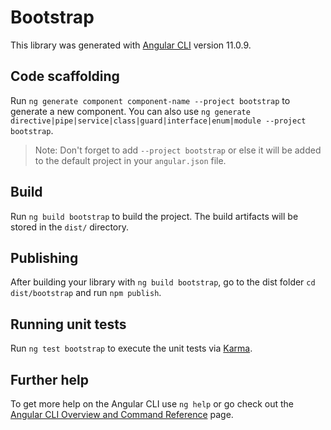 # Bootstrap

This library was generated with [Angular CLI](https://github.com/angular/angular-cli) version 11.0.9.

## Code scaffolding

Run `ng generate component component-name --project bootstrap` to generate a new component. You can also use `ng generate directive|pipe|service|class|guard|interface|enum|module --project bootstrap`.
> Note: Don't forget to add `--project bootstrap` or else it will be added to the default project in your `angular.json` file. 

## Build

Run `ng build bootstrap` to build the project. The build artifacts will be stored in the `dist/` directory.

## Publishing

After building your library with `ng build bootstrap`, go to the dist folder `cd dist/bootstrap` and run `npm publish`.

## Running unit tests

Run `ng test bootstrap` to execute the unit tests via [Karma](https://karma-runner.github.io).

## Further help

To get more help on the Angular CLI use `ng help` or go check out the [Angular CLI Overview and Command Reference](https://angular.io/cli) page.
